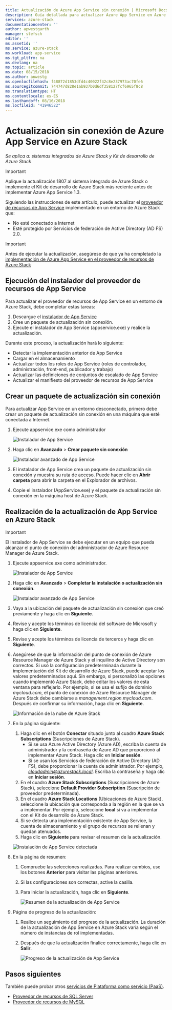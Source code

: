 ```yaml
---
title: Actualización de Azure App Service sin conexión | Microsoft Docs
description: Guía detallada para actualizar Azure App Service en Azure Stack sin conexión
services: azure-stack
documentationcenter: ''
author: apwestgarth
manager: stefsch
editor: ''
ms.assetid: ''
ms.service: azure-stack
ms.workload: app-service
ms.tgt_pltfrm: na
ms.devlang: na
ms.topic: article
ms.date: 08/15/2018
ms.author: anwestg
ms.openlocfilehash: f48872d1853dfd4c40022f42c8e237973ac70fe6
ms.sourcegitcommit: 744747d828e1ab937b0d6df358127fcf6965f8c8
ms.translationtype: HT
ms.contentlocale: es-ES
ms.lasthandoff: 08/16/2018
ms.locfileid: "41946522"
---
```

# <a name="offline-update-of-azure-app-service-on-azure-stack"></a>Actualización sin conexión de Azure App Service en Azure Stack

*Se aplica a: sistemas integrados de Azure Stack y Kit de desarrollo de Azure Stack*

> [!IMPORTANT]
> Aplique la actualización 1807 al sistema integrado de Azure Stack o implemente el Kit de desarrollo de Azure Stack más reciente antes de implementar Azure App Service 1.3.
>
>

Siguiendo las instrucciones de este artículo, puede actualizar el [proveedor de recursos de App Service](azure-stack-app-service-overview.md) implementado en un entorno de Azure Stack que:

* No esté conectado a Internet
* Esté protegido por Servicios de federación de Active Directory (AD FS) 2.0.

> [!IMPORTANT]
> Antes de ejecutar la actualización, asegúrese de que ya ha completado la [implementación de Azure App Service en el proveedor de recursos de Azure Stack](azure-stack-app-service-deploy-offline.md)
>
>

## <a name="run-the-app-service-resource-provider-installer"></a>Ejecución del instalador del proveedor de recursos de App Service

Para actualizar el proveedor de recursos de App Service en un entorno de Azure Stack, debe completar estas tareas:

1. Descargue el [instalador de App Service](https://aka.ms/appsvcupdate3installer)
2. Cree un paquete de actualización sin conexión.
3. Ejecute el instalador de App Service (appservice.exe) y realice la actualización.

Durante este proceso, la actualización hará lo siguiente:

* Detectar la implementación anterior de App Service
* Cargar en el almacenamiento
* Actualizar todos los roles de App Service (roles de controlador, administración, front-end, publicador y trabajo)
* Actualizar las definiciones de conjuntos de escalado de App Service
* Actualizar el manifiesto del proveedor de recursos de App Service

## <a name="create-an-offline-upgrade-package"></a>Crear un paquete de actualización sin conexión

Para actualizar App Service en un entorno desconectado, primero debe crear un paquete de actualización sin conexión en una máquina que esté conectada a Internet.

1. Ejecute appservice.exe como administrador

    ![Instalador de App Service][1]

2. Haga clic en **Avanzado** > **Crear paquete sin conexión**

    ![Instalador avanzado de App Service][2]

3. El instalador de App Service crea un paquete de actualización sin conexión y muestra su ruta de acceso.  Puede hacer clic en **Abrir carpeta** para abrir la carpeta en el Explorador de archivos.

4. Copie el instalador (AppService.exe) y el paquete de actualización sin conexión en la máquina host de Azure Stack.

## <a name="complete-the-upgrade-of-app-service-on-azure-stack"></a>Realización de la actualización de App Service en Azure Stack

> [!IMPORTANT]
> El instalador de App Service se debe ejecutar en un equipo que pueda alcanzar el punto de conexión del administrador de Azure Resource Manager de Azure Stack.
>
>

1. Ejecute appservice.exe como administrador.

    ![Instalador de App Service][1]

2. Haga clic en **Avanzado** > **Completar la instalación o actualización sin conexión**.

    ![Instalador avanzado de App Service][2]

3. Vaya a la ubicación del paquete de actualización sin conexión que creó previamente y haga clic en **Siguiente**.

4. Revise y acepte los términos de licencia del software de Microsoft y haga clic en **Siguiente**.

5. Revise y acepte los términos de licencia de terceros y haga clic en **Siguiente**.

6. Asegúrese de que la información del punto de conexión de Azure Resource Manager de Azure Stack y el inquilino de Active Directory son correctos. Si usó la configuración predeterminada durante la implementación del Kit de desarrollo de Azure Stack, puede aceptar los valores predeterminados aquí. Sin embargo, si personalizó las opciones cuando implementó Azure Stack, debe editar los valores de esta ventana para reflejarlo. Por ejemplo, si se usa el sufijo de dominio *mycloud.com*, el punto de conexión de Azure Resource Manager de Azure Stack debe cambiarse a *management.region.mycloud.com*. Después de confirmar su información, haga clic en **Siguiente**.

    ![Información de la nube de Azure Stack][3]

7. En la página siguiente:

   1. Haga clic en el botón **Conectar** situado junto al cuadro **Azure Stack Subscriptions** (Suscripciones de Azure Stack).
        * Si se usa Azure Active Directory (Azure AD), escriba la cuenta de administrador y la contraseña de Azure AD que proporcionó al implementar Azure Stack. Haga clic en **Iniciar sesión**.
        * Si se usan los Servicios de federación de Active Directory (AD FS), debe proporcionar la cuenta de administrador. Por ejemplo, *cloudadmin@azurestack.local*. Escriba la contraseña y haga clic en **Iniciar sesión**.
   2. En el cuadro **Azure Stack Subscriptions** (Suscripciones de Azure Stack), seleccione **Default Provider Subscription** (Suscripción de proveedor predeterminada).
   3. En el cuadro **Azure Stack Locations** (Ubicaciones de Azure Stack), seleccione la ubicación que corresponda a la región en la que se va a implementar. Por ejemplo, seleccione **local** si va a implementar con el Kit de desarrollo de Azure Stack.
   4. Si se detecta una implementación existente de App Service, la cuenta de almacenamiento y el grupo de recursos se rellenan y quedan atenuados.
   5. Haga clic en **Siguiente** para revisar el resumen de la actualización.

    ![Instalación de App Service detectada][4]

8. En la página de resumen:
   1. Compruebe las selecciones realizadas. Para realizar cambios, use los botones **Anterior** para visitar las páginas anteriores.
   2. Si las configuraciones son correctas, active la casilla.
   3. Para iniciar la actualización, haga clic en **Siguiente**.

       ![Resumen de la actualización de App Service][5]

9. Página de progreso de la actualización:
    1. Realice un seguimiento del progreso de la actualización. La duración de la actualización de App Service en Azure Stack varía según el número de instancias de rol implementadas.
    2. Después de que la actualización finalice correctamente, haga clic en **Salir**.

        ![Progreso de la actualización de App Service][6]

<!--Image references-->
[1]: ./media/azure-stack-app-service-update-offline/app-service-exe.png
[2]: ./media/azure-stack-app-service-update-offline/app-service-exe-advanced.png
[3]: ./media/azure-stack-app-service-update-offline/app-service-azure-resource-manager-endpoints.png
[4]: ./media/azure-stack-app-service-update-offline/app-service-installation-detected.png
[5]: ./media/azure-stack-app-service-update-offline/app-service-upgrade-summary.png
[6]: ./media/azure-stack-app-service-update-offline/app-service-upgrade-complete.png

## <a name="next-steps"></a>Pasos siguientes

También puede probar otros [servicios de Plataforma como servicio (PaaS)](azure-stack-tools-paas-services.md).

* [Proveedor de recursos de SQL Server](azure-stack-sql-resource-provider-deploy.md)
* [Proveedor de recursos de MySQL](azure-stack-mysql-resource-provider-deploy.md)
